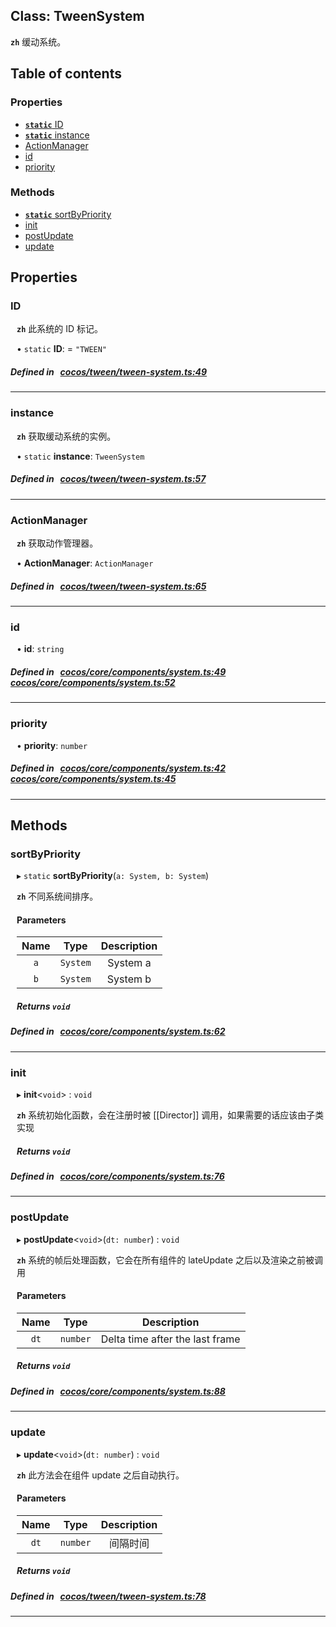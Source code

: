 
## Class: TweenSystem












**`zh`** 
缓动系统。



<div class="table-of-content">
<h2>Table of contents</h2>


### Properties

- [ **`static`**  ID](#ID)
- [ **`static`**  instance](#instance)
- [ ActionManager](#ActionManager)
- [ id](#id)
- [ priority](#priority)

### Methods

- [ **`static`**  sortByPriority](#sortByPriority)
- [ init](#init)
- [ postUpdate](#postUpdate)
- [ update](#update)
</div>

## Properties


### ID
<div style="margin-left: 10px;">



**`zh`** 
此系统的 ID 标记。





• `static` **ID**:
  = `"TWEEN"`
</div>

##### Defined in &nbsp;   [cocos/tween/tween-system.ts:49](https://github.com/cocos-creator/engine/blob/c7bf6b8a9/cocos/tween/tween-system.ts#L49)&nbsp;


___


### instance
<div style="margin-left: 10px;">



**`zh`** 
获取缓动系统的实例。





• `static` **instance**:
`TweenSystem` 
</div>

##### Defined in &nbsp;   [cocos/tween/tween-system.ts:57](https://github.com/cocos-creator/engine/blob/c7bf6b8a9/cocos/tween/tween-system.ts#L57)&nbsp;


___


### ActionManager
<div style="margin-left: 10px;">



**`zh`** 
获取动作管理器。





•  **ActionManager**:
 ``ActionManager`` 
</div>

##### Defined in &nbsp;   [cocos/tween/tween-system.ts:65](https://github.com/cocos-creator/engine/blob/c7bf6b8a9/cocos/tween/tween-system.ts#L65)&nbsp;


___


### id
<div style="margin-left: 10px;">




•  **id**:
 ``string`` 
</div>

##### Defined in &nbsp;   [cocos/core/components/system.ts:49](https://github.com/cocos-creator/engine/blob/c7bf6b8a9/cocos/core/components/system.ts#L49)&nbsp;   [cocos/core/components/system.ts:52](https://github.com/cocos-creator/engine/blob/c7bf6b8a9/cocos/core/components/system.ts#L52)&nbsp;


___


### priority
<div style="margin-left: 10px;">




•  **priority**:
 ``number`` 
</div>

##### Defined in &nbsp;   [cocos/core/components/system.ts:42](https://github.com/cocos-creator/engine/blob/c7bf6b8a9/cocos/core/components/system.ts#L42)&nbsp;   [cocos/core/components/system.ts:45](https://github.com/cocos-creator/engine/blob/c7bf6b8a9/cocos/core/components/system.ts#L45)&nbsp;


___

<!---->
## Methods

### sortByPriority

<div style="margin-left: 10px;">

▸ `static`  **sortByPriority**(`a: System, b: System`)



**`zh`** 不同系统间排序。



#### Parameters

| Name | Type | Description |
| :------: | :------: | :------: |
| `a` | `System` | System a  |
| `b` | `System` | System b  |


##### Returns `void`
</div>

##### Defined in &nbsp;   [cocos/core/components/system.ts:62](https://github.com/cocos-creator/engine/blob/c7bf6b8a9/cocos/core/components/system.ts#L62)&nbsp;
___
### init

<div style="margin-left: 10px;">

▸   **init**<`void`\> : `void`



**`zh`** 系统初始化函数，会在注册时被 [[Director]] 调用，如果需要的话应该由子类实现





##### Returns `void`
</div>

##### Defined in &nbsp;   [cocos/core/components/system.ts:76](https://github.com/cocos-creator/engine/blob/c7bf6b8a9/cocos/core/components/system.ts#L76)&nbsp;
___
### postUpdate

<div style="margin-left: 10px;">

▸   **postUpdate**<`void`\>(`dt: number`) : `void`



**`zh`** 系统的帧后处理函数，它会在所有组件的 lateUpdate 之后以及渲染之前被调用



#### Parameters

| Name | Type | Description |
| :------: | :------: | :------: |
| `dt` | `number` | Delta time after the last frame  |


##### Returns `void`
</div>

##### Defined in &nbsp;   [cocos/core/components/system.ts:88](https://github.com/cocos-creator/engine/blob/c7bf6b8a9/cocos/core/components/system.ts#L88)&nbsp;
___
### update

<div style="margin-left: 10px;">

▸   **update**<`void`\>(`dt: number`) : `void`



**`zh`** 
此方法会在组件 update 之后自动执行。



#### Parameters

| Name | Type | Description |
| :------: | :------: | :------: |
| `dt` | `number` | 间隔时间  |


##### Returns `void`
</div>

##### Defined in &nbsp;   [cocos/tween/tween-system.ts:78](https://github.com/cocos-creator/engine/blob/c7bf6b8a9/cocos/tween/tween-system.ts#L78)&nbsp;
___
<!---->




